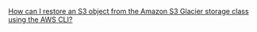 [How can I restore an S3 object from the Amazon S3 Glacier storage class using the AWS CLI?](https://aws.amazon.com/premiumsupport/knowledge-center/restore-s3-object-glacier-storage-class/)
